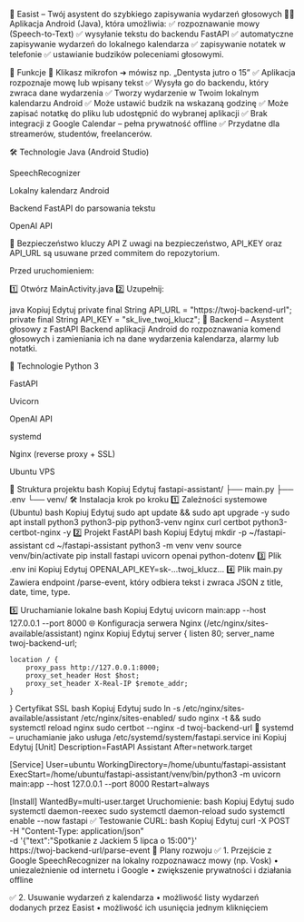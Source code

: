 📅 Easist – Twój asystent do szybkiego zapisywania wydarzeń głosowych 📅🎤
Aplikacja Android (Java), która umożliwia:
✅ rozpoznawanie mowy (Speech-to-Text)
✅ wysyłanie tekstu do backendu FastAPI
✅ automatyczne zapisywanie wydarzeń do lokalnego kalendarza
✅ zapisywanie notatek w telefonie
✅ ustawianie budzików poleceniami głosowymi.

🚀 Funkcje
🎤 Klikasz mikrofon ➔ mówisz np. „Dentysta jutro o 15”
✅ Aplikacja rozpoznaje mowę lub wpisany tekst
✅ Wysyła go do backendu, który zwraca dane wydarzenia
✅ Tworzy wydarzenie w Twoim lokalnym kalendarzu Android
✅ Może ustawić budzik na wskazaną godzinę
✅ Może zapisać notatkę do pliku lub udostępnić do wybranej aplikacji
✅ Brak integracji z Google Calendar – pełna prywatność offline
✅ Przydatne dla streamerów, studentów, freelancerów.

🛠️ Technologie
Java (Android Studio)

SpeechRecognizer

Lokalny kalendarz Android

Backend FastAPI do parsowania tekstu

OpenAI API

🔐 Bezpieczeństwo kluczy API
Z uwagi na bezpieczeństwo, API_KEY oraz API_URL są usuwane przed commitem do repozytorium.

Przed uruchomieniem:

1️⃣ Otwórz MainActivity.java
2️⃣ Uzupełnij:

java
Kopiuj
Edytuj
private final String API_URL = "https://twoj-backend-url";
private final String API_KEY = "sk_live_twoj_klucz";
📅 Backend – Asystent głosowy z FastAPI
Backend aplikacji Android do rozpoznawania komend głosowych i zamieniania ich na dane wydarzenia kalendarza, alarmy lub notatki.

🔧 Technologie
Python 3

FastAPI

Uvicorn

OpenAI API

systemd

Nginx (reverse proxy + SSL)

Ubuntu VPS

🧱 Struktura projektu
bash
Kopiuj
Edytuj
fastapi-assistant/
├── main.py
├── .env
└── venv/
🛠️ Instalacja krok po kroku
1️⃣ Zależności systemowe (Ubuntu)
bash
Kopiuj
Edytuj
sudo apt update && sudo apt upgrade -y
sudo apt install python3 python3-pip python3-venv nginx curl certbot python3-certbot-nginx -y
2️⃣ Projekt FastAPI
bash
Kopiuj
Edytuj
mkdir -p ~/fastapi-assistant
cd ~/fastapi-assistant
python3 -m venv venv
source venv/bin/activate
pip install fastapi uvicorn openai python-dotenv
3️⃣ Plik .env
ini
Kopiuj
Edytuj
OPENAI_API_KEY=sk-...twoj_klucz...
4️⃣ Plik main.py
Zawiera endpoint /parse-event, który odbiera tekst i zwraca JSON z title, date, time, type.

5️⃣ Uruchamianie lokalne
bash
Kopiuj
Edytuj
uvicorn main:app --host 127.0.0.1 --port 8000
🌐 Konfiguracja serwera
Nginx (/etc/nginx/sites-available/assistant)
nginx
Kopiuj
Edytuj
server {
    listen 80;
    server_name twoj-backend-url;

    location / {
        proxy_pass http://127.0.0.1:8000;
        proxy_set_header Host $host;
        proxy_set_header X-Real-IP $remote_addr;
    }
}
Certyfikat SSL
bash
Kopiuj
Edytuj
sudo ln -s /etc/nginx/sites-available/assistant /etc/nginx/sites-enabled/
sudo nginx -t && sudo systemctl reload nginx
sudo certbot --nginx -d twoj-backend-url
🚀 systemd – uruchamianie jako usługa
/etc/systemd/system/fastapi.service
ini
Kopiuj
Edytuj
[Unit]
Description=FastAPI Assistant
After=network.target

[Service]
User=ubuntu
WorkingDirectory=/home/ubuntu/fastapi-assistant
ExecStart=/home/ubuntu/fastapi-assistant/venv/bin/python3 -m uvicorn main:app --host 127.0.0.1 --port 8000
Restart=always

[Install]
WantedBy=multi-user.target
Uruchomienie:
bash
Kopiuj
Edytuj
sudo systemctl daemon-reexec
sudo systemctl daemon-reload
sudo systemctl enable --now fastapi
✅ Testowanie
CURL:
bash
Kopiuj
Edytuj
curl -X POST -H "Content-Type: application/json" \
  -d '{"text":"Spotkanie z Jackiem 5 lipca o 15:00"}' \
  https://twoj-backend-url/parse-event
🚧 Plany rozwoju
✅ 1. Przejście z Google SpeechRecognizer na lokalny rozpoznawacz mowy (np. Vosk)
• uniezależnienie od internetu i Google
• zwiększenie prywatności i działania offline

✅ 2. Usuwanie wydarzeń z kalendarza
• możliwość listy wydarzeń dodanych przez Easist
• możliwość ich usunięcia jednym kliknięciem
